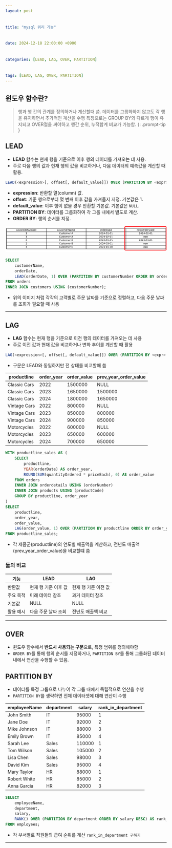 ```yaml
---
layout: post


title: "mysql 쿼리 기능"


date: 2024-12-18 22:00:00 +0900


categories: [LEAD, LAG, OVER, PARTITION]


tags: [LEAD, LAG, OVER, PARTITION]
---
```


## **윈도우 함수란?**
> 행과 행 간의 관계를 정의하거나 계산할때 씀. 데이터를 그룹화하지 않고도 각 행을 유지하면서 추가적인 계산을 수행
> 특징으로는 GROUP BY와 다르게 행이 유지되고 OVER절을 써야하고 행간 순위, 누적합계 비교가 가능함.
{: .prompt-tip }

## **LEAD**
- **LEAD** 함수는 현재 행을 기준으로 이후 행의 데이터를 가져오는 데 사용.
- 주로 다음 행의 값과 현재 행의 값을 비교하거나, 다음 데이터의 예측값을 계산할 때 활용.

```sql
LEAD(<expression>[, offset[, default_value]]) OVER (PARTITION BY <expr> ORDER BY <expr>)
```
- **expression**: 반환할 열(column) 값.
- **offset**: 기준 행으로부터 몇 번째 이후 값을 가져올지 지정. 기본값은 1.
- **default_value**: 이후 행이 없을 경우 반환할 기본값. 기본값은 `NULL`.
- **PARTITION BY**: 데이터를 그룹화하여 각 그룹 내에서 별도로 계산.
- **ORDER BY**: 행의 순서를 지정.

![image](https://github.com/mskim0425/msKim0425.github.io/blob/main/images/sql/lead_examp.jpg?raw=true)

```sql
SELECT 
    customerName,
    orderDate,
    LEAD(orderDate, 1) OVER (PARTITION BY customerNumber ORDER BY orderDate) AS nextOrderDate
FROM orders
INNER JOIN customers USING (customerNumber);
```
- 위의 이미지 처럼 각각의 고객별로 주문 날짜를 기준으로 정렬하고, 다음 주문 날짜를 조회가 필요할 때 사용

---

## **LAG**
- **LAG** 함수는 현재 행을 기준으로 이전 행의 데이터를 가져오는 데 사용
- 주로 이전 값과 현재 값을 비교하거나 변화 추이를 계산할 때 활용

```sql
LAG(<expression>[, offset[, default_value]]) OVER (PARTITION BY <expr> ORDER BY <expr>)
```
- 구문은 LEAD와 동일하지만 전 상태를 비교할때 씀

| productline | order_year | order_value | prev_year_order_value |
|-------------|------------|-------------|------------------------|
| Classic Cars | 2022 | 1500000 | NULL |
| Classic Cars | 2023 | 1650000 | 1500000 |
| Classic Cars | 2024 | 1800000 | 1650000 |
| Vintage Cars | 2022 | 800000 | NULL |
| Vintage Cars | 2023 | 850000 | 800000 |
| Vintage Cars | 2024 | 900000 | 850000 |
| Motorcycles | 2022 | 600000 | NULL |
| Motorcycles | 2023 | 650000 | 600000 |
| Motorcycles | 2024 | 700000 | 650000 |

```sql
WITH productline_sales AS (
    SELECT 
        productline,
        YEAR(orderDate) AS order_year,
        ROUND(SUM(quantityOrdered * priceEach), 0) AS order_value
    FROM orders
    INNER JOIN orderdetails USING (orderNumber)
    INNER JOIN products USING (productCode)
    GROUP BY productline, order_year
)
SELECT 
    productline,
    order_year,
    order_value,
    LAG(order_value, 1) OVER (PARTITION BY productline ORDER BY order_year) AS prev_year_order_value
FROM productline_sales;
```
- 각 제품군(productline)의 연도별 매출액을 계산하고, 전년도 매출액(prev_year_order_value)을 비교할떄 씀

### 둘의 비교
| 기능                  | LEAD                                | LAG                                |
|-----------------------|-------------------------------------|-------------------------------------|
| 반환값               | 현재 행 기준 이후 값               | 현재 행 기준 이전 값               |
| 주요 목적            | 미래 데이터 참조                   | 과거 데이터 참조                   |
| 기본값               | NULL                               | NULL                               |
| 활용 예시            | 다음 주문 날짜 조회                | 전년도 매출액 비교                 |

---

## **OVER**
- 윈도우 함수에서 **반드시 사용되는 구문**으로, 특정 범위를 정의해야함
- `ORDER BY`를 통해 행의 순서를 지정하거나, `PARTITION BY`를 통해 그룹화된 데이터 내에서 연산을 수행할 수 있음.

## **PARTITION BY**
- 데이터를 특정 그룹으로 나누어 각 그룹 내에서 독립적으로 연산을 수행
- `PARTITION BY`를 생략하면 전체 데이터셋에 대해 연산이 수행

| employeeName | department | salary | rank_in_department |
|--------------|------------|--------|---------------------|
| John Smith   | IT         | 95000  | 1                   |
| Jane Doe     | IT         | 92000  | 2                   |
| Mike Johnson | IT         | 88000  | 3                   |
| Emily Brown  | IT         | 85000  | 4                   |
| Sarah Lee    | Sales      | 110000 | 1                   |
| Tom Wilson   | Sales      | 105000 | 2                   |
| Lisa Chen    | Sales      | 98000  | 3                   |
| David Kim    | Sales      | 95000  | 4                   |
| Mary Taylor  | HR         | 88000  | 1                   |
| Robert White | HR         | 85000  | 2                   |
| Anna Garcia  | HR         | 82000  | 3                   |

```sql
SELECT 
    employeeName,
    department,
    salary,
    RANK() OVER (PARTITION BY department ORDER BY salary DESC) AS rank_in_department
FROM employees;
```
- 각 부서별로 직원들의 급여 순위를 계산 `rank_in_department 구하기`

---

